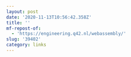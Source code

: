 ```yaml
---
layout: post
date: '2020-11-13T10:56:42.358Z'
title: ''
mf-repost-of:
  - 'https://engineering.q42.nl/webassembly/'
slug: '39402'
category: links
---
```

